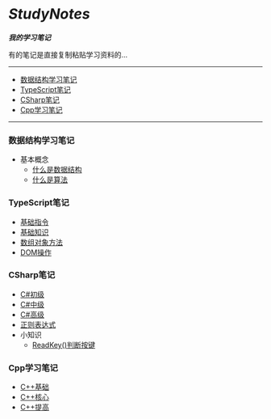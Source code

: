 # ***StudyNotes***

***我的学习笔记***

有的笔记是直接复制粘贴学习资料的...

---

+ [数据结构学习笔记](#数据结构学习笔记)
+ [TypeScript笔记](#TypeScript笔记)
+ [CSharp笔记](#CSharp笔记)
+ [Cpp学习笔记](#Cpp学习笔记)

---

### 数据结构学习笔记

+ 基本概念
  + [什么是数据结构](./数据结构学习笔记/基本概念/什么是数据结构.md)
  + [什么是算法](./数据结构学习笔记/基本概念/什么是算法.md)

### TypeScript笔记

+ [基础指令](./TypeScript学习笔记/基础指令.md)
+ [基础知识](./TypeScript学习笔记/基础.md)
+ [数组对象方法](./TypeScript学习笔记/数组对象方法.md)
+ [DOM操作](./TypeScript学习笔记/DOM.md)

### CSharp笔记

+ [C#初级](./CS学习笔记/CS初级.md)
+ [C#中级](./CS学习笔记/CS中级.md)
+ [C#高级](./CS学习笔记/CS高级.md)
+ [正则表达式](./CS学习笔记/小技巧/正则表达式.md)
+ 小知识
  + [ReadKey()判断按键](./CS学习笔记/小技巧/实时判断按键.md)

### Cpp学习笔记

+ [C++基础](./Cpp学习笔记/Cpp基础/Cpp基础入门.md)
+ [C++核心](./Cpp学习笔记/Cpp核心/Cpp核心编程.md)
+ [C++提高](./Cpp学习笔记/Cpp提高/Cpp提高编程.md)

